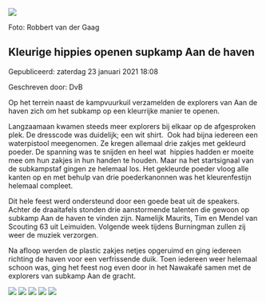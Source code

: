 


![](https://nawaka.scouting.nl/images/articles/20180806-RG-_MG_9284.jpg)


 Foto: Robbert van der Gaag
 

Kleurige hippies openen supkamp Aan de haven
---------------------------------------------





 Gepubliceerd: zaterdag 23 januari 2021 18:08
   

 Geschreven door: DvB
   




 Op het terrein naast de kampvuurkuil verzamelden de explorers van Aan de haven zich om het subkamp op een kleurrijke manier te openen.
 



 Langzaamaan kwamen steeds meer explorers bij elkaar op de afgesproken plek. De dresscode was duidelijk; een wit shirt.  Ook had bijna iedereen een waterpistool meegenomen. Ze kregen allemaal drie zakjes met gekleurd poeder. De spanning was te snijden en heel wat  hippies hadden er moeite mee om hun zakjes in hun handen te houden. Maar na het startsignaal van de subkampstaf gingen ze helemaal los. Het gekleurde poeder vloog alle kanten op en met behulp van drie poederkanonnen was het kleurenfestijn helemaal compleet.
 



 Dit hele feest werd ondersteund door een goede beat uit de speakers. Achter de draaitafels stonden drie aanstormende talenten die gewoon op subkamp Aan de haven te vinden zijn. Namelijk Maurits, Tim en Mendel van Scouting 63 uit Leimuiden. Volgende week tijdens Burningman zullen zij weer de muziek verzorgen.
 



 Na afloop werden de plastic zakjes netjes opgeruimd en ging iedereen richting de haven voor een verfrissende duik. Toen iedereen weer helemaal schoon was, ging het feest nog even door in het Nawakafé samen met de explorers van subkamp Aan de gracht.
 






![](https://nawaka.scouting.nl/images/articles/20180806-RG-_MG_9289.jpg)
![](https://nawaka.scouting.nl/images/articles/20180806-RG-_MG_9293.jpg)
![](https://nawaka.scouting.nl/images/articles/20180806-RG-_MG_9307.jpg)
![](https://nawaka.scouting.nl/images/articles/20180806-RG-_MG_9333.jpg)
![](https://nawaka.scouting.nl/images/articles/20180806-RG-_MG_9347.jpg)



